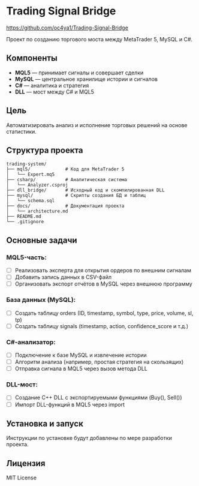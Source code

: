 # Trading Signal Bridge
https://github.com/oc4ya1/Trading-Signal-Bridge

Проект по созданию торгового моста между MetaTrader 5, MySQL и C#.

## Компоненты
- **MQL5** — принимает сигналы и совершает сделки
- **MySQL** — центральное хранилище истории и сигналов
- **C#** — аналитика и стратегия
- **DLL** — мост между C# и MQL5

## Цель
Автоматизировать анализ и исполнение торговых решений на основе статистики.

## Структура проекта

```
trading-system/
├── mql5/             # Код для MetaTrader 5
│   └── Expert.mq5
├── csharp/           # Аналитическая система
│   └── Analyzer.csproj
├── dll_bridge/       # Исходный код и скомпилированная DLL
├── mysql/            # Скрипты создания БД и таблиц
│   └── schema.sql
├── docs/             # Документация проекта
│   └── architecture.md
├── README.md
└── .gitignore
```

## Основные задачи

### MQL5-часть:
- [ ] Реализовать эксперта для открытия ордеров по внешним сигналам
- [ ] Добавить запись данных в CSV-файл
- [ ] Организовать экспорт отчётов в MySQL через внешнюю программу

### База данных (MySQL):
- [ ] Создать таблицу orders (ID, timestamp, symbol, type, price, volume, sl, tp)
- [ ] Создать таблицу signals (timestamp, action, confidence_score и т.д.)

### C#-анализатор:
- [ ] Подключение к базе MySQL и извлечение истории
- [ ] Алгоритм анализа (например, простая стратегия на скользящих)
- [ ] Отправка сигнала в MQL5 через вызов метода DLL

### DLL-мост:
- [ ] Создание C++ DLL с экспортируемыми функциями (Buy(), Sell())
- [ ] Импорт DLL-функций в MQL5 через import

## Установка и запуск

Инструкции по установке будут добавлены по мере разработки проекта.

## Лицензия

MIT License 

